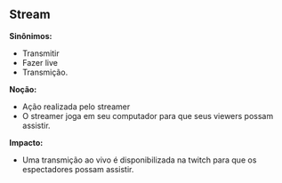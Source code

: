 ## Stream

**Sinônimos:** 
* Transmitir 
* Fazer live
* Transmição.

**Noção:** 
* Ação realizada pelo streamer
* O streamer joga em seu computador para que seus viewers possam assistir.

**Impacto:**
* Uma transmição ao vivo é disponibilizada na twitch para que os espectadores possam assistir.